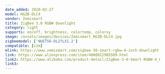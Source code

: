 ```yaml
---
date_added: 2020-02-27
model: HGZB-DLC4
vendor: Zemismart
title: ZigBee 3.0 RGBW Downlight
category: light
supports: on/off, brightness, colortemp, colorxy
image: /assets/images/devices/Zemismart_HGZB-DLC4.jpg
zigbeemodel: ['NUET56-DL27LX1.2']
compatible: [z2m]
mlink: https://www.zemismart.com/zigbee-30-smart-rgbw-4-inch-downlight-led-bulb-light-work-with-amazon-echo-plus-directly-12w-smart-lighting-solution-p0211.html
link: https://www.aliexpress.com/item/4000012905509.html
link2: https://www.alibaba.com/product-detail/ZigBee-3-0-Smart-RGBW-4_62395368597.html
link3: 
---
```

